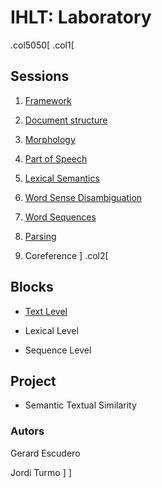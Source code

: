 # IHLT: Laboratory

.col5050[
.col1[
## Sessions

1. [Framework](s1/index.html)

2. [Document structure](s2/index.html)

3. [Morphology](s3/index.html)

4. [Part of Speech](s4/index.html)

5. [Lexical Semantics](s5/index.html)

6. [Word Sense Disambiguation](s6/index.html)

7. [Word Sequences](s7/index.html)

8. [Parsing](s8/index.html)

9. Coreference
]
.col2[
## Blocks

* [Text Level](b1/index.html)

* Lexical Level

* Sequence Level

## Project

* Semantic Textual Similarity

### Autors

Gerard Escudero

Jordi Turmo
]
]
